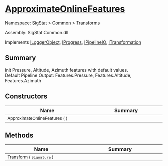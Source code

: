 # [ApproximateOnlineFeatures](./ApproximateOnlineFeatures.md)

Namespace: [SigStat]() > [Common](./../README.md) > [Transforms](./README.md)

Assembly: SigStat.Common.dll

Implements [ILoggerObject](./../ILoggerObject.md), [IProgress](./../Helpers/IProgress.md), [IPipelineIO](./../Pipeline/IPipelineIO.md), [ITransformation](./../ITransformation.md)

## Summary
init Pressure, Altitude, Azimuth features with default values.  <br>Default Pipeline Output: Features.Pressure, Features.Altitude, Features.Azimuth

## Constructors

| Name<div><a href="#"><img width=400></a></div> | Summary<div><a href="#"><img width=475></a></div> | 
| --- | --- | 
| <sub>ApproximateOnlineFeatures (  )</sub>| <sub></sub>| 


## Methods

| Name<div><a href="#"><img width=400></a></div> | Summary<div><a href="#"><img width=475></a></div> | 
| --- | --- | 
| <sub>[Transform](./Methods/ApproximateOnlineFeatures-100663550.md) ( [`Signature`](./../Signature.md) )</sub>| <sub></sub>| 


